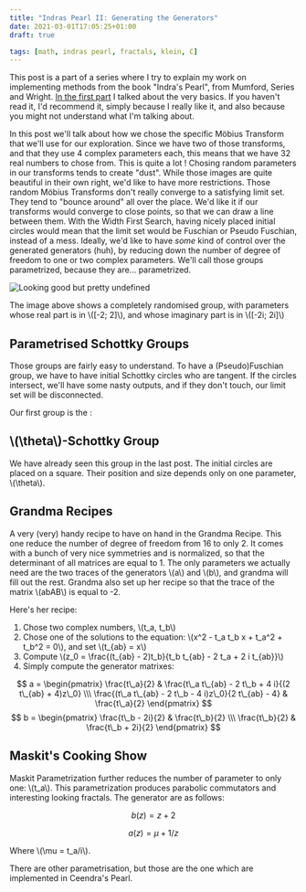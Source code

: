```yaml
---
title: "Indras Pearl II: Generating the Generators"
date: 2021-03-01T17:05:25+01:00
draft: true

tags: [math, indras pearl, fractals, klein, C]
---
```


This post is a part of a series where I try to explain my work on implementing methods from the book "Indra's Pearl", from Mumford, Series and Wright. [In the first part]() I talked about the very basics. If you haven't read it, I'd recommend it, simply because I really like it, and also because you might not understand what I'm talking about.

In this post we'll talk about how we chose the specific Möbius Transform that we'll use for our exploration. Since we have two of those transforms, and that they use 4 complex parameters each, this means that we have 32 real numbers to chose from. This is quite a lot ! Chosing random parameters in our transforms tends to create "dust". While those images are quite beautiful in their own right, we'd like  to have more restrictions. Those random Möbius Transforms don't really converge to a satisfying limit set. They tend to "bounce around" all over the place. We'd like it if our transforms would converge to close points, so that we can draw a line between them. With the Width First Search, having nicely placed initial circles would mean that the limit set would be Fuschian or Pseudo Fuschian, instead of a mess. Ideally, we'd like to have _some_ kind of control over the generated generators (huh), by reducing down the number of degree of freedom to one or two complex parameters. We'll call those groups parametrized, because they are... parametrized.

![Looking good but pretty undefined](/indras2/nuage.png)

The image above shows a completely randomised group, with parameters whose real part is in \\([-2; 2]\\), and whose imaginary part is in \\([-2i; 2i]\\)

## Parametrised Schottky Groups
Those groups are fairly easy to understand. To have a (Pseudo)Fuschian group, we have to have initial Schottky circles who are tangent. If the circles intersect, we'll have some nasty outputs, and if they don't touch, our limit set will be disconnected. 

Our first group is the :
## \\(\theta\\)-Schottky Group 
We have already seen this group in the last post. The initial circles are placed on a square. Their position and size depends only on one parameter, \\(\theta\\).

## Grandma Recipes
A very (very) handy recipe to have on hand in the Grandma Recipe. This one reduce the number of degree of freedom from 16 to only 2. It comes with a bunch of very nice symmetries and is normalized, so that the determinant of all matrices are equal to 1. The only parameters we actually need are the two traces of the generators \\(a\\) and \\(b\\), and grandma will fill out the rest. Grandma also set up her recipe so that the trace of the matrix \\(abAB\\) is equal to -2.

Here's her recipe:
1. Chose two complex numbers, \\(t\_a, t\_b\\)
2. Chose one of the solutions to the equation: \\(x^2 - t\_a t\_b x + t\_a^2 + t\_b^2 = 0\\), and set \\(t\_{ab} = x\\) 
3. Compute \\(z\_0 = \frac{(t\_{ab} - 2)t\_b}{t\_b t\_{ab} - 2 t\_a + 2 i t\_{ab}}\\)
4. Simply compute the generator matrixes: 

$$
a = \begin{pmatrix}
\frac{t\_a}{2} & \frac{t\_a t\_{ab} - 2 t\_b + 4 i}{(2 t\_{ab} + 4)z\_0} \\\ 
\frac{(t\_a t\_{ab} - 2 t\_b - 4 i)z\_0}{2 t\_{ab} - 4} & \frac{t\_a}{2} 
\end{pmatrix}
$$
$$
b = \begin{pmatrix}
\frac{t\_b - 2i}{2} & \frac{t\_b}{2} \\\ 
\frac{t\_b}{2} & \frac{t\_b + 2i}{2}
\end{pmatrix}
$$

## Maskit's Cooking Show
Maskit Parametrization further reduces the number of parameter to only one: \\(t\_a\\). This parametrization produces parabolic commutators and interesting looking fractals. The generator are as follows:

$$
b(z) = z + 2
$$

$$
a(z) = \mu + 1/z
$$

Where \\(\mu = t\_a/i\\).

There are other parametrisation, but those are the one which are implemented in Ceendra's Pearl. 
